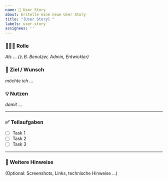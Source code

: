 ```yaml
---
name: 🧩 User Story
about: Erstelle eine neue User Story
title: "[User Story] "
labels: user-story
assignees: ''
---
```


### 🧑‍🤝‍🧑 Rolle  
*Als* ... *(z. B. Benutzer, Admin, Entwickler)*

### 🎯 Ziel / Wunsch  
*möchte ich* ...

### 💡 Nutzen  
*damit* ...

---

### ✅ Teilaufgaben  
- [ ] Task 1  
- [ ] Task 2  
- [ ] Task 3  

---

### 📎 Weitere Hinweise  
(Optional: Screenshots, Links, technische Hinweise …)